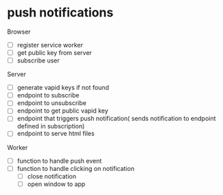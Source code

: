 # push notifications

Browser
- [ ] register service worker
- [ ] get public key from server
- [ ] subscribe user

Server
- [ ] generate vapid keys if not found
- [ ] endpoint to subscribe
- [ ] endpoint to unsubscribe
- [ ] endpoint to get public vapid key
- [ ] endpoint that triggers push notification( sends notification to endpoint defined in subscription)
- [ ] endpoint to serve html files

Worker
- [ ] function to handle push event
- [ ] function to handle clicking on notification
    -  [ ] close notification
    - [ ] open window to app